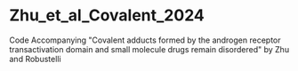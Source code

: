# Zhu_et_al_Covalent_2024
Code Accompanying "Covalent adducts formed by the androgen receptor transactivation domain and small molecule drugs remain disordered" by Zhu and Robustelli
